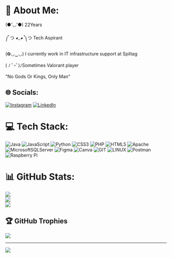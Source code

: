 # 💫 About Me:
(●'◡'●) 22Years<br><br>༼ つ ◕_◕ ༽つ Tech Aspirant<br><br>(✿◡‿◡) I currently work in IT infrastructure support at Spiltag<br><br>( ﾉ ﾟｰﾟ)ﾉSometimes Valorant player<br><br>                         "No Gods Or Kings, Only Man"


## 🌐 Socials:
[![Instagram](https://img.shields.io/badge/Instagram-%23E4405F.svg?logo=Instagram&logoColor=white)](https://instagram.com/skmaycaooo) [![LinkedIn](https://img.shields.io/badge/LinkedIn-%230077B5.svg?logo=linkedin&logoColor=white)](https://linkedin.com/in/maycon-macedo-66a0311a4) 

# 💻 Tech Stack:
![Java](https://img.shields.io/badge/java-%23ED8B00.svg?style=for-the-badge&logo=java&logoColor=white) ![JavaScript](https://img.shields.io/badge/javascript-%23323330.svg?style=for-the-badge&logo=javascript&logoColor=%23F7DF1E) ![Python](https://img.shields.io/badge/python-3670A0?style=for-the-badge&logo=python&logoColor=ffdd54) ![CSS3](https://img.shields.io/badge/css3-%231572B6.svg?style=for-the-badge&logo=css3&logoColor=white) ![PHP](https://img.shields.io/badge/php-%23777BB4.svg?style=for-the-badge&logo=php&logoColor=white) ![HTML5](https://img.shields.io/badge/html5-%23E34F26.svg?style=for-the-badge&logo=html5&logoColor=white) ![Apache](https://img.shields.io/badge/apache-%23D42029.svg?style=for-the-badge&logo=apache&logoColor=white) ![MicrosoftSQLServer](https://img.shields.io/badge/Microsoft%20SQL%20Sever-CC2927?style=for-the-badge&logo=microsoft%20sql%20server&logoColor=white) 	![Figma](https://img.shields.io/badge/figma-%23F24E1E.svg?style=for-the-badge&logo=figma&logoColor=white) ![Canva](https://img.shields.io/badge/Canva-%2300C4CC.svg?style=for-the-badge&logo=Canva&logoColor=white) ![GIT](https://img.shields.io/badge/Git-fc6d26?style=for-the-badge&logo=git&logoColor=white) ![LINUX](https://img.shields.io/badge/Linux-FCC624?style=for-the-badge&logo=linux&logoColor=black) ![Postman](https://img.shields.io/badge/Postman-FF6C37?style=for-the-badge&logo=postman&logoColor=white) ![Raspberry Pi](https://img.shields.io/badge/-RaspberryPi-C51A4A?style=for-the-badge&logo=Raspberry-Pi)
# 📊 GitHub Stats:
![](https://github-readme-stats.vercel.app/api?username=MayconMacedo23&theme=dark&hide_border=false&include_all_commits=false&count_private=false)<br/>
![](https://github-readme-streak-stats.herokuapp.com/?user=MayconMacedo23&theme=dark&hide_border=false)<br/>
![](https://github-readme-stats.vercel.app/api/top-langs/?username=MayconMacedo23&theme=dark&hide_border=false&include_all_commits=false&count_private=false&layout=compact)

## 🏆 GitHub Trophies
![](https://github-profile-trophy.vercel.app/?username=MayconMacedo23&theme=radical&no-frame=false&no-bg=true&margin-w=4)

---
[![](https://visitcount.itsvg.in/api?id=MayconMacedo23&icon=2&color=0)](https://visitcount.itsvg.in)

<!-- Proudly created with GPRM ( https://gprm.itsvg.in ) -->
